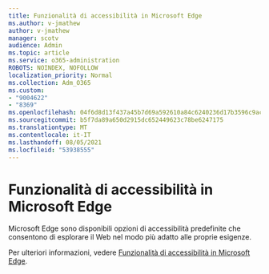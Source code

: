 ```yaml
---
title: Funzionalità di accessibilità in Microsoft Edge
ms.author: v-jmathew
author: v-jmathew
manager: scotv
audience: Admin
ms.topic: article
ms.service: o365-administration
ROBOTS: NOINDEX, NOFOLLOW
localization_priority: Normal
ms.collection: Adm_O365
ms.custom:
- "9004622"
- "8369"
ms.openlocfilehash: 04f6d8d13f437a45b7d69a592610a84c6240236d17b3596c9ac28dcd3c3cacc9
ms.sourcegitcommit: b5f7da89a650d2915dc652449623c78be6247175
ms.translationtype: MT
ms.contentlocale: it-IT
ms.lasthandoff: 08/05/2021
ms.locfileid: "53938555"
---
```

# <a name="accessibility-features-in-microsoft-edge"></a>Funzionalità di accessibilità in Microsoft Edge

Microsoft Edge sono disponibili opzioni di accessibilità predefinite che consentono di esplorare il Web nel modo più adatto alle proprie esigenze.

Per ulteriori informazioni, vedere [Funzionalità di accessibilità in Microsoft Edge](https://go.microsoft.com/fwlink/?linkid=2153648).
